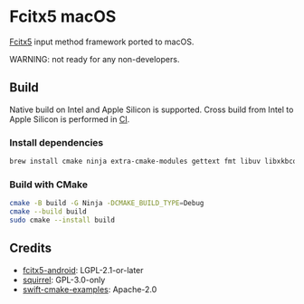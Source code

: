 # Fcitx5 macOS

[Fcitx5](https://github.com/fcitx/fcitx5) input method framework ported to macOS.

WARNING: not ready for any non-developers.

## Build
Native build on Intel and Apple Silicon is supported.
Cross build from Intel to Apple Silicon is performed in [CI](.github/workflows/ci.yml).

### Install dependencies
```sh
brew install cmake ninja extra-cmake-modules gettext fmt libuv libxkbcommon iso-codes json-c
```

### Build with CMake
```sh
cmake -B build -G Ninja -DCMAKE_BUILD_TYPE=Debug
cmake --build build
sudo cmake --install build
```

## Credits
* [fcitx5-android](https://github.com/fcitx5-android/fcitx5-android): LGPL-2.1-or-later
* [squirrel](https://github.com/rime/squirrel): GPL-3.0-only
* [swift-cmake-examples](https://github.com/apple/swift-cmake-examples): Apache-2.0
